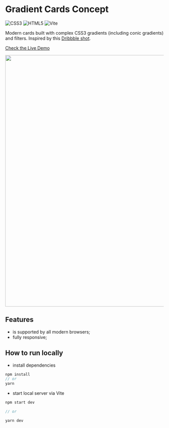 # Gradient Cards Concept

![CSS3](https://img.shields.io/badge/css3-%231572B6.svg?style=for-the-badge&logo=css3&logoColor=white)
![HTML5](https://img.shields.io/badge/html5-%23E34F26.svg?style=for-the-badge&logo=html5&logoColor=white)
![Vite](https://img.shields.io/badge/vite-%23646CFF.svg?style=for-the-badge&logo=vite&logoColor=white)

Modern cards built with complex CSS3 gradients (including conic gradients) and filters. Inspired by this [Dribbble shot](https://dribbble.com/shots/4722516-Gradient-Cards).

[Check the Live Demo](https://codepen.io/nat-davydova/full/VwOZzpM)

<img src="https://github.com/nat-davydova/gradient-cards-concept/assets/52240221/342b0f7b-1dfc-470c-922a-9f4defa73318" width="800px" />

## Features

* is supported by all modern browsers;
* fully responsive;

## How to run locally

* install dependencies
```js
npm install
// or
yarn
```
* start local server via Vite
```js
npm start dev

// or

yarn dev
```
